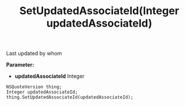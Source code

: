 ﻿---
uid: crmscript_ref_NSQuoteVersion_SetUpdatedAssociateId
title: SetUpdatedAssociateId(Integer updatedAssociateId)
intellisense: NSQuoteVersion.SetUpdatedAssociateId
keywords: NSQuoteVersion, GetUpdatedAssociateId
so.topic: reference
---

Last updated by whom

**Parameter:** 
 - **updatedAssociateId** Integer

```crmscript
NSQuoteVersion thing;
Integer updatedAssociateId;
thing.SetUpdatedAssociateId(updatedAssociateId);
```

